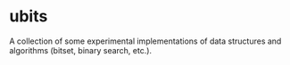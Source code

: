 # ubits

A collection of some experimental implementations of data structures and algorithms (bitset, binary search, etc.).
